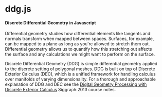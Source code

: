 ddg.js
=========

#### Discrete Differential Geometry in Javascript ####

Differential geometry studies how differential elements like tangents and normals transform when mapped between spaces.  Surfaces, for example, can be mapped to a plane as long as you're allowed to stretch them out.  Differential geometry allows us to quantify how this stretching out affects the surface and any calculations we might want to perform on the surface.

Discrete Differential Geometry (DDG) is simple differential geometry applied to the discrete setting of polygonal meshes.  DDG is built on top of Discrete Exterior Calculus (DEC), which is a unified framework for handling calculus over manifolds of varying dimensionality.  For a thorough and approachable explanation of DDG and DEC see the [Digital Geometry Processing with Discrete Exterior Calculus](http://www.cs.columbia.edu/~keenan/Projects/DGPDEC/) Siggraph 2013 course notes.




